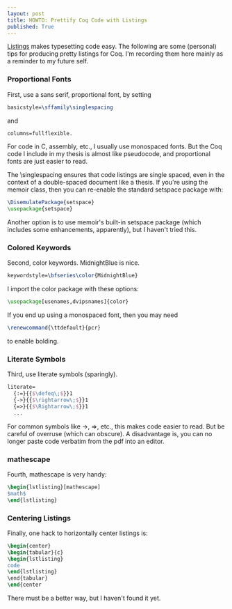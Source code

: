 ```yaml
---
layout: post
title: HOWTO: Prettify Coq Code with Listings
published: True
---
```


[Listings](http://www.ctan.org/pkg/listings) makes typesetting code easy. The following are some (personal) tips for producing pretty listings for Coq. I'm recording them here mainly as a reminder to my future self.

### Proportional Fonts
First, use a sans serif, proportional font, by setting

``` latex
basicstyle=\sffamily\singlespacing
```

and 

``` latex
columns=fullflexible.
```
For code in C, assembly, etc., I usually use monospaced fonts. But the Coq code I include in my thesis is almost like pseudocode, and proportional fonts are just easier to read.

The \singlespacing ensures that code listings are single spaced, even in the context of a double-spaced document like a thesis. If you're using the memoir class, then you can re-enable the standard setspace package with:
``` latex
\DisemulatePackage{setspace}
\usepackage{setspace}
```
Another option is to use memoir's built-in setspace package (which includes some enhancements, apparently), but I haven't tried this.

### Colored Keywords
Second, color keywords. MidnightBlue is nice.
``` latex
keywordstyle=\bfseries\color{MidnightBlue}
```
I import the color package with these options:
``` latex
\usepackage[usenames,dvipsnames]{color}
```
If you end up using a monospaced font, then you may need
``` latex
\renewcommand{\ttdefault}{pcr}
```
to enable bolding.

### Literate Symbols
Third, use literate symbols (sparingly). 
``` latex
literate=
  {:=}{{$\defeq\;$}}1
  {->}{{$\rightarrow\;$}}1
  {=>}{{$\Rightarrow\;$}}1
  ...
```
For common symbols like ->, =>, etc., this makes code easier to read. But be careful of overruse (which can obscure). A disadvantage is, you can no longer paste code verbatim from the pdf into an editor.

### mathescape
Fourth, mathescape is very handy: 
``` latex
\begin{lstlisting}[mathescape]
$math$
\end{lstlisting}
```

### Centering Listings
Finally, one hack to horizontally center listings is:
``` latex
\begin{center}
\begin{tabular}{c}
\begin{lstlisting}
code
\end{lstlisting}
\end{tabular}
\end{center
```
There must be a better way, but I haven't found it yet.
